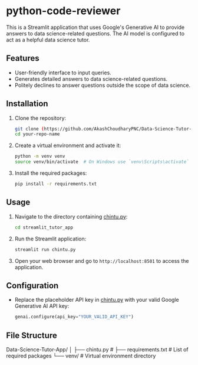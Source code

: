 # python-code-reviewer

This is a Streamlit application that uses Google's Generative AI to provide answers to data science-related questions. The AI model is configured to act as a helpful data science tutor.

## Features

- User-friendly interface to input queries.
- Generates detailed answers to data science-related questions.
- Politely declines to answer questions outside the scope of data science.

## Installation

1. Clone the repository:
    ```sh
    git clone (https://github.com/AkashChoudharyPNC/Data-Science-Tutor-App-.git)
    cd your-repo-name
    ```

2. Create a virtual environment and activate it:
    ```sh
    python -m venv venv
    source venv/bin/activate  # On Windows use `venv\Scripts\activate`
    ```

3. Install the required packages:
    ```sh
    pip install -r requirements.txt
    ```

## Usage

1. Navigate to the directory containing [chintu.py](http://_vscodecontentref_/0):
    ```sh
    cd streamlit_tutor_app
    ```

2. Run the Streamlit application:
    ```sh
    streamlit run chintu.py
    ```

3. Open your web browser and go to `http://localhost:8501` to access the application.

## Configuration

- Replace the placeholder API key in [chintu.py](http://_vscodecontentref_/1) with your valid Google Generative AI API key:
    ```python
    genai.configure(api_key="YOUR_VALID_API_KEY")
    ```

## File Structure

Data-Science-Tutor-App/ │ ├── chintu.py #
                        ├── requirements.txt # List of required packages 
                        └── venv/ # Virtual environment directory
